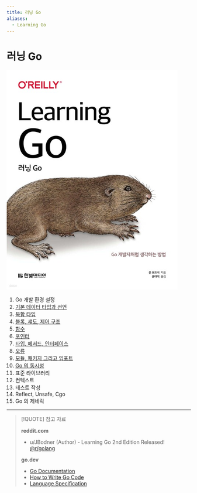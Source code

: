 ```yaml
---
title: 러닝 Go
aliases:
  - Learning Go
---
```


# 러닝 Go

![images/learning_go.png](images/learning_go.jpg)

1. Go 개발 환경 설정
2. [기본 데이터 타입과 선언](chapter02/README.md)
3. [복합 타입](chapter03/README.md)
4. [블록, 섀도, 제어 구조](chapter04/README.md)
5. [함수](chapter05/README.md)
6. [포인터](chapter06/README.md)
7. [타입, 메서드, 인터페이스](chapter07/README.md)
8. [오류](chapter08/README.md)
9. [모듈, 패키지 그리고 임포트](chapter09/README.md)
10. [Go 의 동시성](chapter10/README.md)
11. 표준 라이브러리
12. 컨텍스트
13. 테스트 작성
14. Reflect, Unsafe, Cgo
15. Go 의 제네릭

---

> [!QUOTE] 참고 자료
>
> **reddit.com**
> 
> - u/JBodner (Author) - Learning Go 2nd Edition Released! [@r/golang](https://www.reddit.com/r/golang/comments/198lz51/learning_go_2nd_edition_released/)
> 
> **go.dev**
> 
> - [Go Documentation](https://go.dev/doc/)
> - [How to Write Go Code](https://go.dev/doc/code)
> - [Language Specification](https://go.dev/ref/spec)
